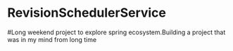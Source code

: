 # RevisionSchedulerService
#Long weekend project to explore spring ecosystem.Building a project that was in my mind from long time
